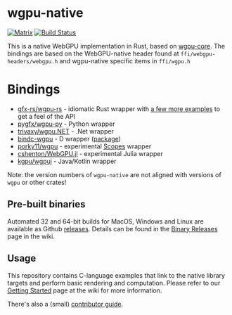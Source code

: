 # wgpu-native
[![Matrix](https://img.shields.io/badge/Matrix-%23wgpu%3Amatrix.org-blueviolet.svg)](https://matrix.to/#/#wgpu:matrix.org)
[![Build Status](https://github.com/gfx-rs/wgpu-native/workflows/CI/badge.svg)](https://github.com/gfx-rs/wgpu-native/actions)

This is a native WebGPU implementation in Rust, based on [wgpu-core](https://github.com/gfx-rs/wgpu).
The bindings are based on the WebGPU-native header found at `ffi/webgpu-headers/webgpu.h` and wgpu-native specific items in `ffi/wgpu.h`

# Bindings

- [gfx-rs/wgpu-rs](https://github.com/gfx-rs/wgpu-rs) - idiomatic Rust wrapper with [a few more examples](https://github.com/gfx-rs/wgpu-rs/tree/master/examples) to get a feel of the API
- [pygfx/wgpu-py](https://github.com/pygfx/wgpu-py) - Python wrapper
- [trivaxy/wgpu.NET](https://github.com/trivaxy/WGPU.NET) - .Net wrapper
- [bindc-wgpu](https://github.com/gecko0307/bindbc-wgpu) - D wrapper ([package](https://code.dlang.org/packages/bindbc-wgpu))
- [porky11/wgpu](https://gitlab.com/scopes-libraries/wgpu) - experimental [Scopes](http://scopes.rocks) wrapper
- [cshenton/WebGPU.jl](https://github.com/cshenton/WebGPU.jl) - experimental Julia wrapper
- [kgpu/wgpuj](https://github.com/kgpu/kgpu/tree/master/wgpuj) - Java/Kotlin wrapper

Note: the version numbers of `wgpu-native` are not aligned with versions of `wgpu` or other crates!

## Pre-built binaries

Automated 32 and 64-bit builds for MacOS, Windows and Linux are available as Github [releases](https://github.com/gfx-rs/wgpu-native/releases). Details can be found in the  [Binary Releases](https://github.com/gfx-rs/wgpu-native/wiki/Binary-Releases) page in the wiki.

## Usage

This repository contains C-language examples that link to the native library targets and perform basic rendering and computation. Please refer to our [Getting Started](https://github.com/gfx-rs/wgpu-native/wiki/Getting-Started) page at the wiki for more information.

There's also a (small) [contributor guide](https://github.com/gfx-rs/wgpu-native/wiki/Contributing).
